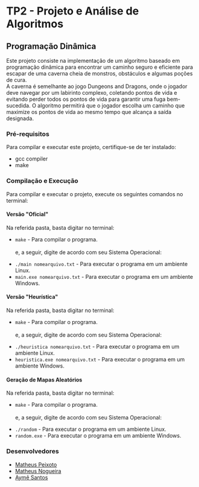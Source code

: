 <h1>TP2 - Projeto e Análise de Algoritmos</h1>
<h2>Programação Dinâmica</h2>
<p>Este projeto consiste na implementação de um algoritmo baseado em programação dinâmica para encontrar um caminho seguro e eficiente para escapar de uma caverna cheia de monstros, obstáculos e algumas poções de cura. 
  <br>A caverna é semelhante ao jogo Dungeons and Dragons, onde o jogador deve navegar por um labirinto complexo, coletando pontos de vida e evitando perder todos os pontos de vida para garantir uma fuga bem-sucedida. O algoritmo permitirá que o jogador escolha um caminho que maximize os pontos de vida ao mesmo tempo que alcança a saída designada.</p>

<h3>Pré-requisitos</h3>
    <p>Para compilar e executar este projeto, certifique-se de ter instalado:</p>
    <ul>
        <li>gcc compiler</li>
        <li>make</li>
    </ul>

<h3>Compilação e Execução</h3>
  <p>Para compilar e executar o projeto, execute os seguintes comandos no terminal:</p>

  <h4>Versão "Oficial"</h4>
  <p>Na referida pasta, basta digitar no terminal:</p>
    <ul>
        <li><code>make</code> - Para compilar o programa.</li>
      <br>e, a seguir, digite de acordo com seu Sistema Operacional:
        <p>
          <li><code>./main nomearquivo.txt</code> - Para executar o programa em um ambiente Linux.</li>
          <li><code>main.exe nomearquivo.txt</code> - Para executar o programa em um ambiente Windows.</li>
        </p>
    </ul>
  <h4>Versão "Heurística"</h4>
  <p>Na referida pasta, basta digitar no terminal:</p>
    <ul>
        <li><code>make</code> - Para compilar o programa.</li>
      <br>e, a seguir, digite de acordo com seu Sistema Operacional:
        <p>
          <li><code>./heuristica nomearquivo.txt</code> - Para executar o programa em um ambiente Linux.</li>
          <li><code>heuristica.exe nomearquivo.txt</code> - Para executar o programa em um ambiente Windows.</li>
        </p>
    </ul>
  <h4>Geração de Mapas Aleatórios</h4>
  <p>Na referida pasta, basta digitar no terminal:</p>
    <ul>
        <li><code>make</code> - Para compilar o programa.</li>
      <br>e, a seguir, digite de acordo com seu Sistema Operacional:
        <p>
          <li><code>./random</code> - Para executar o programa em um ambiente Linux.</li>
          <li><code>random.exe</code> - Para executar o programa em um ambiente Windows.</li>
        </p>
    </ul>

<h3>Desenvolvedores</h3>

 - [Matheus Peixoto](https://github.com/MatheusPxt21)
 - [Matheus Nogueira](https://github.com/MatheusNogueiraUfv)
 - [Aymê Santos](https://github.com/aymesantos)
